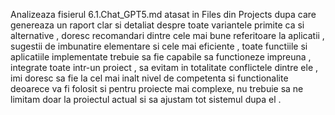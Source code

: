 Analizeaza fisierul 6.1.Chat_GPT5.md atasat in Files din Projects dupa care genereaza un raport clar si detaliat despre toate variantele primite ca si alternative , doresc recomandari dintre cele mai bune referitoare la aplicatii , sugestii de imbunatire elementare si cele mai eficiente , toate functiile si aplicatiile implementate trebuie sa fie capabile sa functioneze impreuna , integrate toate intr-un proiect , sa evitam in totalitate conflictele dintre ele , imi doresc sa fie la cel mai inalt nivel de competenta si functionalite deoarece va fi folosit si pentru proiecte mai complexe, nu trebuie sa ne limitam doar la proiectul actual si sa ajustam tot sistemul dupa el .